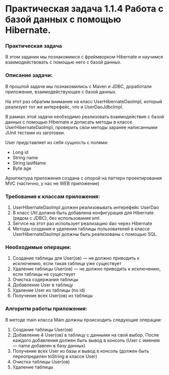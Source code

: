 # Практическая задача 1.1.4 Работа с базой данных c помощью Hibernate. #

### Практическая задача 
В этом задании мы познакомимся с фреймворком Hibernate и научимся взаимодействовать с помощью него с базой данных.

### Описание задачи:
В прошлой задаче мы познакомились с Maven и JDBC, доработали приложение, взаимодействующее с базой данных.

На этот раз обратим внимание на класс UserHibernateDaoImpl, который реализует тот же интерефейс, что и UserDaoJdbcImpl.

В рамках этой задачи необходимо реализовать взаимодействие с базой данных с помощью Hibernate и дописать методы в классе UserHibernateDaoImpl, проверить свои методы заранее написанными JUnit тестами из заготовки.

User представляет из себя сущность с полями:
* Long id
* String name
* String lastName
* Byte age

Архитектура приложения создана с опорой на паттерн проектирования MVC (частично, у нас не WEB приложение)

### Требования к классам приложения:
1. UserHibernateDaoImpl должен реализовывать интерефейс UserDao
2. В класс Util должна быть добавлена конфигурация для Hibernate (рядом с JDBC), без использования xml.
3. Service на этот раз использует реализацию dao через Hibernate
4. Методы создания и удаления таблицы пользователей в классе UserHibernateDaoImpl должны быть реализованы с помощью SQL.


### Необходимые операции:
1. Создание таблицы для User(ов) — не должно приводить к исключению, если такая таблица уже существует
2. Удаление таблицы User(ов) — не должно приводить к исключению, если таблицы не существует
3. Очистка содержания таблицы
4. Добавление User в таблицу
5. Удаление User из таблицы (по id)
6. Получение всех User(ов) из таблицы


### Алгоритм работы приложения:
В методе main класса Main должны происходить следующие операции:

1. Создание таблицы User(ов)
2. Добавление 4 User(ов) в таблицу с данными на свой выбор. После каждого добавления должен быть вывод в консоль (User с именем — name добавлен в базу данных)
3. Получение всех User из базы и вывод в консоль (должен быть переопределен toString в классе User)
4. Очистка таблицы User(ов)
5. Удаление таблицы